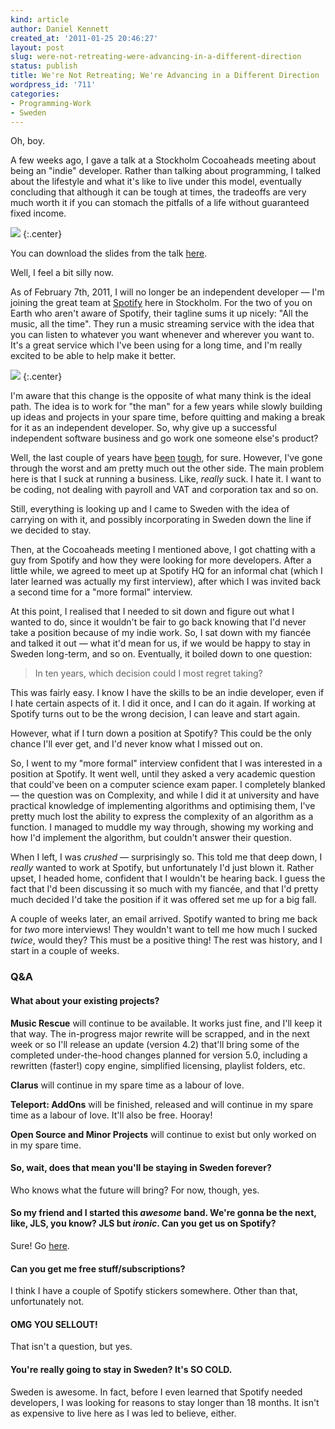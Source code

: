 ```yaml
---
kind: article
author: Daniel Kennett
created_at: '2011-01-25 20:46:27'
layout: post
slug: were-not-retreating-were-advancing-in-a-different-direction
status: publish
title: We're Not Retreating; We're Advancing in a Different Direction
wordpress_id: '711'
categories:
- Programming-Work
- Sweden
---
```


Oh, boy.

A few weeks ago, I gave a talk at a Stockholm Cocoaheads meeting about
being an "indie" developer. Rather than talking about programming, I
talked about the lifestyle and what it's like to live under this model,
eventually concluding that although it can be tough at times, the
tradeoffs are very much worth it if you can stomach the pitfalls of a
life without guaranteed fixed income.

<img src="http://ikennd.ac/pictures/for_posts/2011/01/Indietalkslide.jpg" />
{:.center}

You can download the slides from the talk
[here](http://dl.dropbox.com/u/1399296/Indie%20Life%20Slides.pdf).

Well, I feel a bit silly now.

As of February 7th, 2011, I will no longer be an independent developer —
I'm joining the great team at [Spotify](http://www.spotify.com/) here in
Stockholm. For the two of you on Earth who aren't aware of Spotify,
their tagline sums it up nicely: "All the music, all the time". They run
a music streaming service with the idea that you can listen to whatever
you want whenever and wherever you want to. It's a great service which
I've been using for a long time, and I'm really excited to be able to
help make it better.

<img src="http://ikennd.ac/pictures/for_posts/2011/01/SpotifyLogo.jpg" />
{:.center}

I'm aware that this change is the opposite of what many think is the
ideal path. The idea is to work for "the man" for a few years while
slowly building up ideas and projects in your spare time, before
quitting and making a break for it as an independent developer. So, why
give up a successful independent software business and go work one
someone else's product?

Well, the last couple of years have
[been](http://ikennd.ac/blog/2010/02/playing-the-game%E2%80%A6-and-losing/)
[tough](http://ikennd.ac/blog/2009/05/being-passionate-about-x-and-running-a-business-in-x-are-incompatible-discuss/),
for sure. However, I've gone through the worst and am pretty much out
the other side. The main problem here is that I suck at running a
business. Like, *really* suck. I hate it. I want to be coding, not
dealing with payroll and VAT and corporation tax and so on.

Still, everything is looking up and I came to Sweden with the idea of
carrying on with it, and possibly incorporating in Sweden down the line
if we decided to stay.

Then, at the Cocoaheads meeting I mentioned above, I got chatting with a
guy from Spotify and how they were looking for more developers. After a
little while, we agreed to meet up at Spotify HQ for an informal chat
(which I later learned was actually my first interview), after which I
was invited back a second time for a "more formal" interview.

At this point, I realised that I needed to sit down and figure out what
I wanted to do, since it wouldn't be fair to go back knowing that I'd
never take a position because of my indie work. So, I sat down with my
fiancée and talked it out — what it'd mean for us, if we would be happy
to stay in Sweden long-term, and so on. Eventually, it boiled down to
one question:

> In ten years, which decision could I most regret taking?

This was fairly easy. I know I have the skills to be an indie developer,
even if I hate certain aspects of it. I did it once, and I can do it
again. If working at Spotify turns out to be the wrong decision, I can
leave and start again.

However, what if I turn down a position at Spotify? This could be the
only chance I'll ever get, and I'd never know what I missed out on.

So, I went to my "more formal" interview confident that I was interested
in a position at Spotify. It went well, until they asked a very academic
question that could've been on a computer science exam paper. I
completely blanked — the question was on Complexity, and while I did it
at university and have practical knowledge of implementing algorithms
and optimising them, I've pretty much lost the ability to express the
complexity of an algorithm as a function. I managed to muddle my way
through, showing my working and how I'd implement the algorithm, but
couldn't answer their question.

When I left, I was *crushed* — surprisingly so. This told me that deep
down, I *really* wanted to work at Spotify, but unfortunately I'd just
blown it. Rather upset, I headed home, confident that I wouldn't be
hearing back. I guess the fact that I'd been discussing it so much with
my fiancée, and that I'd pretty much decided I'd take the position if it
was offered set me up for a big fall.

A couple of weeks later, an email arrived. Spotify wanted to bring me
back for *two* more interviews! They wouldn't want to tell me how much I
sucked *twice*, would they? This must be a positive thing! The rest was
history, and I start in a couple of weeks.

### Q&A

#### What about your existing projects?

**Music Rescue** will continue to be available. It works just fine, and
I'll keep it that way. The in-progress major rewrite will be scrapped,
and in the next week or so I'll release an update (version 4.2) that'll
bring some of the completed under-the-hood changes planned for version
5.0, including a rewritten (faster!) copy engine, simplified licensing,
playlist folders, etc.

**Clarus** will continue in my spare time as a labour of love.

**Teleport: AddOns** will be finished, released and will continue in my
spare time as a labour of love. It'll also be free. Hooray!

**Open Source and Minor Projects** will continue to exist but only
worked on in my spare time.

#### So, wait, does that mean you'll be staying in Sweden forever?

Who knows what the future will bring? For now, though, yes.

#### So my friend and I started this *awesome* band. We're gonna be the next, like, JLS, you know? JLS but *ironic*. Can you get us on Spotify?

Sure! Go [here](http://www.spotify.com/se/work-with-us/labels-and-artists/).

#### Can you get me free stuff/subscriptions?

I think I have a couple of Spotify stickers somewhere. Other than that,
unfortunately not.

#### OMG YOU SELLOUT!

That isn't a question, but yes.

#### You're really going to stay in Sweden? It's SO COLD.

Sweden is awesome. In fact, before I even learned that Spotify needed
developers, I was looking for reasons to stay longer than 18 months. It
isn't as expensive to live here as I was led to believe, either.
